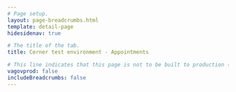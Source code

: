 ```yaml
---
# Page setup.
layout: page-breadcrumbs.html
template: detail-page
hidesidenav: true

# The title of the tab.
title: Cerner test environment - Appointments

# This line indicates that this page is not to be built to production (www.va.gov)
vagovprod: false
includeBreadcrumbs: false
---
```


<div data-widget-type="schedule-view-va-appointments-page"></div>
